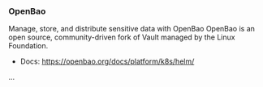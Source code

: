 ### OpenBao
 
Manage, store, and distribute sensitive data with OpenBao
OpenBao is an open source, community-driven fork of Vault managed by the Linux Foundation.

  * Docs: https://openbao.org/docs/platform/k8s/helm/

...
